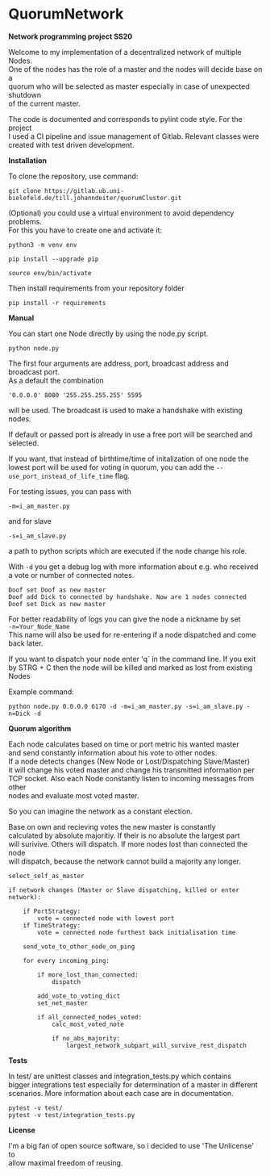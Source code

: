 # QuorumNetwork

**Network programming project SS20**

Welcome to my implementation of a decentralized network of multiple Nodes.  
One of the nodes has the role of a master and the nodes will decide base on a  
quorum who will be selected as master especially in case of unexpected shutdown  
of the current master.

The code is documented and corresponds to pylint code style. For the project  
I used a CI pipeline and issue management of Gitlab. Relevant classes were  
created with test driven development.

**Installation**

To clone the repository, use command:

`git clone https://gitlab.ub.uni-bielefeld.de/till.johanndeiter/quorumCluster.git`

(Optional) you could use a virtual environment to avoid dependency problems.  
For this you have to create one and activate it:

`python3 -m venv env`

`pip install --upgrade pip`

`source env/bin/activate`

Then install requirements from your repository folder

`pip install -r requirements`


**Manual**

You can start one Node directly by using the node.py script.

`python node.py`


The first four arguments are address, port, broadcast address and broadcast port.  
As a default the combination  

`'0.0.0.0' 8080 '255.255.255.255' 5595 `  

will be used. The broadcast is used to make a handshake with existing nodes.

If default or passed port is already in use a free port will be searched 
and selected.

If you want, that instead of birthtime/time of initalization of one node the  
lowest port will be used for voting in quorum, you can add the 
`--use_port_instead_of_life_time` flag.

For testing issues, you can pass with

`-m=i_am_master.py `

and for slave

`-s=i_am_slave.py`

a path to python scripts which are executed if the node change his role.

With `-d` you get a debug log with more information about e.g. who received    
a vote or number of connected notes.

```
Doof set Doof as new master
Doof add Dick to connected by handshake. Now are 1 nodes connected 
Doof set Dick as new master
```

For better readability of logs you can give the node a nickname by set  
`-n=Your_Node_Name`  
This name will also be used for re-entering if a node dispatched and come back 
later.

If you want to dispatch your node enter 'q` in the command line. If you exit  
by STRG + C then the node will be killed and marked as lost from existing Nodes

Example command:

`python node.py 0.0.0.0 6170 -d -m=i_am_master.py -s=i_am_slave.py -n=Dick -d`


**Quorum algorithm**

Each node calculates based on time or port metric his wanted master  
and send constantly information about his vote to other nodes.  
If a node detects changes (New Node or Lost/Dispatching Slave/Master)  
it will change his voted master and change his transmitted information per  
TCP socket. Also each Node constantly listen to incoming messages from other    
nodes and evaluate most voted master.

So you can imagine the network as a constant election.

Base on own and recieving votes the new master is constantly  
calculated by absolute majoritiy. If their is no absolute the largest part  
will surivive. Others will dispatch. If more nodes lost than connected the node  
will dispatch, because the network cannot build a majority any longer.  

    select_self_as_master
    
    if network changes (Master or Slave dispatching, killed or enter network):  

        if PortStrategy:  
            vote = connected node with lowest port  
        if TimeStrategy:  
            vote = connected node furthest back initialisation time  

        send_vote_to_other_node_on_ping  
 
        for every incoming_ping:
        
            if more_lost_than_connected:  
                dispatch  
        
            add_vote_to_voting_dict  
            set_net_master

            if all_connected_nodes_voted:  
                calc_most_voted_note  
            
                if no_abs_majority:
                    largest_network_subpart_will_survive_rest_dispatch  
                 


**Tests**

In test/ are unittest classes and integration_tests.py which contains  
bigger integrations test especially for determination of a master in different  
scenarios. More information about each case are in documentation.

```
pytest -v test/
pytest -v test/integration_tests.py
```


**License**

I'm a big fan of open source software, so i decided to use 'The Unlicense' to  
allow maximal freedom of reusing.



